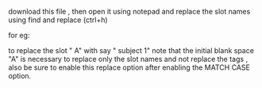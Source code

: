 
download this file , then open it using notepad and replace the slot names using find and replace (ctrl+h) 

for eg:

to replace the slot " A" with say " subject 1" note that the initial blank space "<blank space>A"
is necessary to replace only the slot names and not replace the 
<a> tags , also be sure to enable this replace option after enabling the MATCH CASE option.

